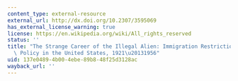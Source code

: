 ```yaml
---
content_type: external-resource
external_url: http://dx.doi.org/10.2307/3595069
has_external_license_warning: true
license: https://en.wikipedia.org/wiki/All_rights_reserved
status: ''
title: "The Strange Career of the Illegal Alien: Immigration Restriction and Deportation\
  \ Policy in the United States, 1921\u20131956"
uid: 137e0489-4b00-4ebe-89b8-48f25d3128ac
wayback_url: ''
---
```

